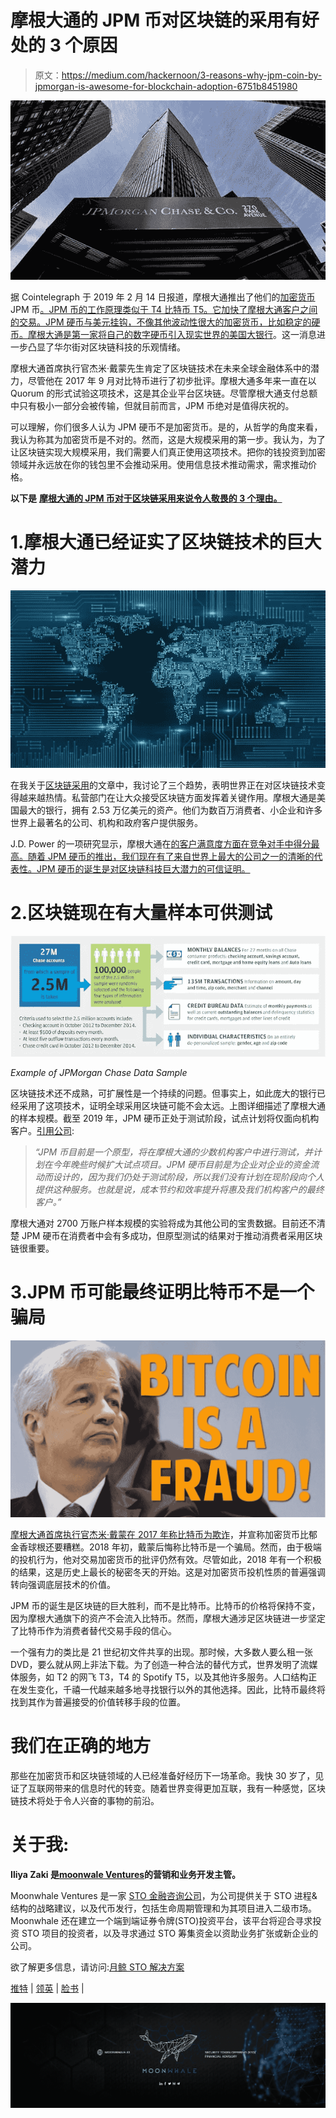 # 摩根大通的 JPM 币对区块链的采用有好处的 3 个原因

> 原文：<https://medium.com/hackernoon/3-reasons-why-jpm-coin-by-jpmorgan-is-awesome-for-blockchain-adoption-6751b8451980>

![](img/bb9381dbba17a56da044a020ba6250ea.png)

据 Cointelegraph 于 2019 年 2 月 14 日报道，摩根大通推出了他们的[加密货币](https://hackernoon.com/tagged/cryptocurrency)JPM 币[。JPM 币的工作原理类似于 T4 比特币 T5。它加快了摩根大通客户之间的交易。JPM 硬币与美元挂钩，不像其他波动性很大的加密货币，比如稳定的硬币。](https://cointelegraph.com/news/jpmorgan-chase-launches-jpm-coin-using-crypto-to-speed-settlements)[摩根大通是第一家将自己的数字硬币引入现实世界的美国大银行](https://www.cnbc.com/2019/02/13/jp-morgan-is-rolling-out-the-first-us-bank-backed-cryptocurrency-to-transform-payments--.html)。这一消息进一步凸显了华尔街对区块链科技的乐观情绪。

摩根大通首席执行官杰米·戴蒙先生肯定了区块链技术在未来全球金融体系中的潜力，尽管他在 2017 年 9 月对比特币进行了初步批评。摩根大通多年来一直在以 Quorum 的形式试验这项技术，这是其企业平台区块链。尽管摩根大通支付总额中只有极小一部分会被传输，但就目前而言，JPM 币绝对是值得庆祝的。

可以理解，你们很多人认为 JPM 硬币不是加密货币。是的，从哲学的角度来看，我认为称其为加密货币是不对的。然而，这是大规模采用的第一步。我认为，为了让区块链实现大规模采用，我们需要人们真正使用这项技术。把你的钱投资到加密领域并永远放在你的钱包里不会推动采用。使用信息技术推动需求，需求推动价格。

**以下是** [**摩根大通的 JPM 币对于区块链采用来说令人敬畏的 3 个理由。**](https://moonwhale.io/jpmorgan-chase-jpm-coin/)

# 1.摩根大通已经证实了区块链技术的巨大潜力

![](img/4bad33b2cae37b3b08814549903c1520.png)

在我关于[区块链采用](https://hackernoon.com/blockchain-adoption-could-be-closer-than-we-think-e68bebaebca4)的文章中，我讨论了三个趋势，表明世界正在对区块链技术变得越来越热情。私营部门在让大众接受区块链方面发挥着关键作用。摩根大通是美国最大的银行，拥有 2.53 万亿美元的资产。他们为数百万消费者、小企业和许多世界上最著名的公司、机构和政府客户提供服务。

J.D. Power 的一项研究显示，摩根大通在[的客户满意度方面在竞争对手中得分最高。随着 JPM 硬币的推出，我们现在有了来自世界上最大的公司之一的清晰的代表性。JPM 硬币的诞生是对区块链科技巨大潜力的可信证明。](https://www.americanbanker.com/news/jpmorgan-chase-ranks-no-1-in-customer-satisfaction-jd-power)

# 2.区块链现在有大量样本可供测试

![](img/a3b202c8045dd4a009933a7d357ded0d.png)

*Example of JPMorgan Chase Data Sample*

区块链技术还不成熟，可扩展性是一个持续的问题。但事实上，如此庞大的银行已经采用了这项技术，证明全球采用区块链可能不会太远。上图详细描述了摩根大通的样本规模。截至 2019 年，JPM 硬币正处于测试阶段，试点计划将仅面向机构客户。[引用公司](https://www.jpmorgan.com/global/news/digital-coin-payments):

> *“JPM 币目前是一个原型，将在摩根大通的少数机构客户中进行测试，并计划在今年晚些时候扩大试点项目。JPM 硬币目前是为企业对企业的资金流动而设计的，因为我们仍处于测试阶段，所以我们没有计划在现阶段向个人提供这种服务。也就是说，成本节约和效率提升将惠及我们机构客户的最终客户。”*

摩根大通对 2700 万账户样本规模的实验将成为其他公司的宝贵数据。目前还不清楚 JPM 硬币在消费者中会有多成功，但原型测试的结果对于推动消费者采用区块链很重要。

# 3.JPM 币可能最终证明比特币不是一个骗局

![](img/f29307d9fcb2e635b0f18207abcdee20.png)

[摩根大通首席执行官杰米·戴蒙在 2017 年称比特币为欺诈](https://www.bloomberg.com/news/articles/2018-11-20/jamie-dimon-vindicated-bitcoin-s-back-to-where-he-cried-fraud)，并宣称加密货币比郁金香球根还要糟糕。2018 年初，戴蒙后悔称比特币是一个骗局。然而，由于极端的投机行为，他对交易加密货币的批评仍然有效。尽管如此，2018 年有一个积极的结果，这是历史上最长的秘密冬天的开始。这是对加密货币投机性质的普遍强调转向强调底层技术的价值。

JPM 币的诞生是区块链的巨大胜利，而不是比特币。比特币的价格将保持不变，因为摩根大通旗下的资产不会流入比特币。然而，摩根大通涉足区块链进一步坚定了比特币作为消费者替代交易手段的信心。

一个强有力的类比是 21 世纪初文件共享的出现。那时候，大多数人要么租一张 DVD，要么就从网上非法下载。为了创造一种合法的替代方式，世界发明了流媒体服务，如 T2 的网飞 T3，T4 的 Spotify T5，以及其他许多服务。人口结构正在发生变化，千禧一代越来越多地寻找银行以外的其他选择。因此，比特币最终将找到其作为普遍接受的价值转移手段的位置。

# 我们在正确的地方

那些在加密货币和区块链领域的人已经准备好经历下一场革命。我快 30 岁了，见证了互联网带来的信息时代的转变。随着世界变得更加互联，我有一种感觉，区块链技术将处于令人兴奋的事物的前沿。

# 关于我:

**Iliya Zaki 是**[**moonwale Ventures**](https://moonwhale.io/)**的营销和业务开发主管。**

Moonwhale Ventures 是一家 [STO 金融咨询公司](https://moonwhale.io/investment-platform/#third)，为公司提供关于 STO 进程&结构的战略建议，以及代币发行，包括生命周期管理和为其项目进入二级市场。Moonwhale 还在建立一个端到端证券令牌(STO)投资平台，该平台将迎合寻求投资 STO 项目的投资者，以及寻求通过 STO 筹集资金以资助业务扩张或新企业的公司。

欲了解更多信息，请访问:[月鲸 STO 解决方案](https://moonwhale.io/investment-platform/#third)

[推特](https://twitter.com/MoonwhaleBV) | [领英](https://www.linkedin.com/company/moonwhalebv) | [脸书](https://www.facebook.com/MoonwhaleBV/) |

![](img/49c11b1e99232697677f7d9ea318a299.png)